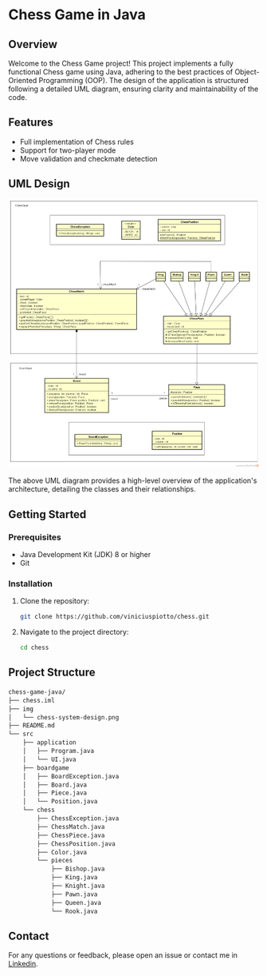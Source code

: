 # Chess Game in Java

## Overview
Welcome to the Chess Game project! This project implements a fully functional Chess game using Java, adhering to the best practices of Object-Oriented Programming (OOP). The design of the application is structured following a detailed UML diagram, ensuring clarity and maintainability of the code.

## Features
- Full implementation of Chess rules
- Support for two-player mode
- Move validation and checkmate detection

## UML Design
![UML Diagram](/img/chess-system-design.png)

The above UML diagram provides a high-level overview of the application's architecture, detailing the classes and their relationships.

## Getting Started
### Prerequisites
- Java Development Kit (JDK) 8 or higher
- Git

### Installation
1. Clone the repository:
    ```bash
    git clone https://github.com/viniciuspiotto/chess.git
    ```
2. Navigate to the project directory:
    ```bash
    cd chess
    ```

## Project Structure

```bash
chess-game-java/
├── chess.iml
├── img
│   └── chess-system-design.png
├── README.md
└── src
    ├── application
    │   ├── Program.java
    │   └── UI.java
    ├── boardgame
    │   ├── BoardException.java
    │   ├── Board.java
    │   ├── Piece.java
    │   └── Position.java
    └── chess
        ├── ChessException.java
        ├── ChessMatch.java
        ├── ChessPiece.java
        ├── ChessPosition.java
        ├── Color.java
        └── pieces
            ├── Bishop.java
            ├── King.java
            ├── Knight.java
            ├── Pawn.java
            ├── Queen.java
            └── Rook.java
```

## Contact
For any questions or feedback, please open an issue or contact me in [Linkedin](https://br.linkedin.com/in/viniciushpiotto).